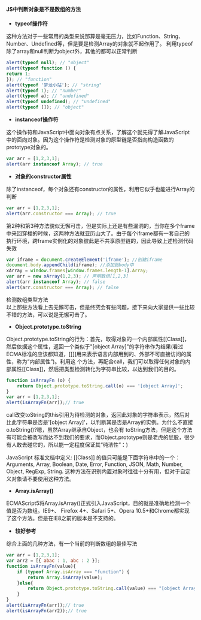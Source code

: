 #### JS中判断对象是不是数组的方法

* **typeof操作符**

这种方法对于一些常用的类型来说那算是毫无压力，比如Function、String、Number、Undefined等，但是要是检测Array的对象就不起作用了。 利用typeof除了array和null判断为object外，其他的都可以正常判断

``` javascript
alert(typeof null); // "object"
alert(typeof function () {
return 1;
}); // "function"
alert(typeof '梦龙小站'); // "string"
alert(typeof 1); // "number"
alert(typeof a); // "undefined"
alert(typeof undefined); // "undefined"
alert(typeof []); // "object"
```

* **instanceof操作符**

这个操作符和JavaScript中面向对象有点关系，了解这个就先得了解JavaScript中的面向对象。因为这个操作符是检测对象的原型链是否指向构造函数的prototype对象的。

``` javascript
var arr = [1,2,3,1];
alert(arr instanceof Array); // true
```

* **对象的constructor属性**

除了instanceof，每个对象还有constructor的属性，利用它似乎也能进行Array的判断

``` javascript
var arr = [1,2,3,1];
alert(arr.constructor === Array); // true
```

第2种和第3种方法貌似无懈可击，但是实际上还是有些漏洞的，当你在多个frame中来回穿梭的时候，这两种方法就亚历山大了。由于每个iframe都有一套自己的执行环境，跨frame实例化的对象彼此是不共享原型链的，因此导致上述检测代码失效

``` javascript
var iframe = document.createElement('iframe'); //创建iframe
document.body.appendChild(iframe); //添加到body中
xArray = window.frames[window.frames.length-1].Array;
var arr = new xArray(1,2,3); // 声明数组[1,2,3]
alert(arr instanceof Array); // false
alert(arr.constructor === Array); // false
```
检测数组类型方法 <br>
以上那些方法看上去无懈可击，但是终究会有些问题，接下来向大家提供一些比较不错的方法，可以说是无懈可击了。

* **Object.prototype.toString**

Object.prototype.toString的行为：首先，取得对象的一个内部属性[[Class]]，然后依据这个属性，返回一个类似于"[object Array]"的字符串作为结果(看过ECMA标准的应该都知道，[[]]用来表示语言内部用到的、外部不可直接访问的属性，称为“内部属性”)。利用这 个方法，再配合call，我们可以取得任何对象的内部属性[[Class]]，然后把类型检测转化为字符串比较，以达到我们的目的。

``` javascript
function isArrayFn (o) {
    return Object.prototype.toString.call(o) === '[object Array]';
}
var arr = [1,2,3,1];
alert(isArrayFn(arr));// true
```

call改变toString的this引用为待检测的对象，返回此对象的字符串表示，然后对比此字符串是否是'[object Array]'，以判断其是否是Array的实例。为什么不直接o.toString()?嗯，虽然Array继承自Object，也会有 toString方法，但是这个方法有可能会被改写而达不到我们的要求，而Object.prototype则是老虎的屁股，很少有人敢去碰它的，所以能一定程度保证其“纯洁性”：) 

JavaScript 标准文档中定义: [[Class]] 的值只可能是下面字符串中的一个： Arguments, Array, Boolean, Date, Error, Function, JSON, Math, Number, Object, RegExp, String. 
这种方法在识别内置对象时往往十分有用，但对于自定义对象请不要使用这种方法。 

* **Array.isArray()**

ECMAScript5将Array.isArray()正式引入JavaScript，目的就是准确地检测一个值是否为数组。IE9+、 Firefox 4+、Safari 5+、Opera 10.5+和Chrome都实现了这个方法。但是在IE8之前的版本是不支持的。 

* **较好参考**
 
综合上面的几种方法，有一个当前的判断数组的最佳写法

``` javascript
var arr = [1,2,3,1];
var arr2 = [{ abac : 1, abc : 2 }];
function isArrayFn(value){
    if (typeof Array.isArray === "function") {
        return Array.isArray(value);
    }else{
        return Object.prototype.toString.call(value) === "[object Array]";
    }
}
alert(isArrayFn(arr));// true
alert(isArrayFn(arr2));// true
```
















